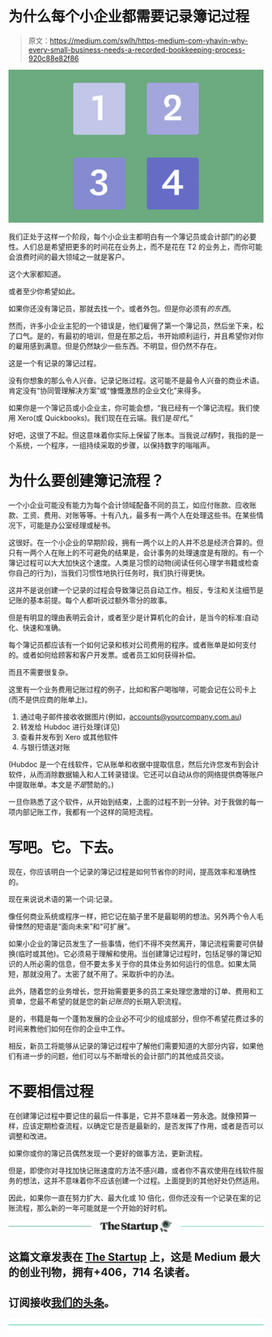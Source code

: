 # 为什么每个小企业都需要记录簿记过程

> 原文：<https://medium.com/swlh/https-medium-com-yhavin-why-every-small-business-needs-a-recorded-bookkeeping-process-920c88e82f86>

![](img/fbd558d8b25b701ab0cd866b0717af34.png)

我们正处于这样一个阶段，每个小企业主都明白有一个簿记员或会计部门的必要性。人们总是希望把更多的时间花在业务上，而不是花在 T2 的业务上，而你可能会浪费时间的最大领域之一就是客户。

这个大家都知道。

或者至少你希望如此。

如果你还没有簿记员，那就去找一个。或者外包。但是你必须有*的东西*。

然而，许多小企业主犯的一个错误是，他们雇佣了第一个簿记员，然后坐下来，松了口气。是的，有最初的培训，但是在那之后，书开始顺利运行，并且希望你对你的雇用感到满意。但是仍然缺少一些东西。不明显，但仍然不存在。

这是一个有记录的簿记过程。

没有你想象的那么令人兴奋。记录记账过程。这可能不是最令人兴奋的商业术语。肯定没有“协同管理解决方案”或“慷慨激昂的企业文化”来得多。

如果你是一个簿记员或小企业主，你可能会想，“我已经有一个簿记流程。我们使用 Xero(或 Quickbooks)。我们现在在云端。我们是*现代*。”

好吧，这很了不起。但这意味着你实际上保留了账本。当我说*过程*时，我指的是一个系统，一个程序，一组持续采取的步骤，以保持数字的嗡嗡声。

# 为什么要创建簿记流程？

一个小企业可能没有能力为每个会计领域配备不同的员工，如应付账款、应收账款、工资、费用、对账等等。十有八九，最多有一两个人在处理这些书。在某些情况下，可能是办公室经理或秘书。

这很好。在一个小企业的早期阶段，拥有一两个以上的人并不总是经济合算的。但只有一两个人在账上的不可避免的结果是，会计事务的处理速度是有限的。有一个簿记过程可以大大加快这个速度。人类是习惯的动物(阅读任何心理学书籍或检查你自己的行为)，当我们习惯性地执行任务时，我们执行得更快。

这并不是说创建一个记录的过程会导致簿记员自动工作。相反，专注和关注细节是记账的基本前提。每个人都听说过额外零分的故事。

但是有明显的理由表明云会计，或者至少是计算机化的会计，是当今的标准:自动化、快速和准确。

每个簿记员都应该有一个如何记录和核对公司费用的程序。或者账单是如何支付的。或者如何给顾客和客户开发票。或者员工如何获得补偿。

而且不需要很复杂。

这里有一个业务费用记账过程的例子，比如和客户喝咖啡，可能会记在公司卡上(而不是供应商的账单上)。

1.  通过电子邮件接收收据图片(例如，accounts@yourcompany.com.au)
2.  转发给 Hubdoc 进行处理(详见)
3.  查看并发布到 Xero 或其他软件
4.  与银行馈送对账

(Hubdoc 是一个在线软件，它从账单和收据中提取信息，然后允许您发布到会计软件，从而消除数据输入和人工转录错误。它还可以自动从你的网络提供商等账户中提取账单。本文是*不是*赞助的。)

一旦你熟悉了这个软件，从开始到结束，上面的过程不到一分钟。对于我做的每一项内部记账工作，我都有一个这样的简短流程。

# 写吧。它。下去。

现在，你应该明白一个记录的簿记过程是如何节省你的时间，提高效率和准确性的。

现在来说说术语的第一个词:记录。

像任何商业系统或程序一样，把它记在脑子里不是最聪明的想法。另外两个令人毛骨悚然的短语是“面向未来”和“可扩展”。

如果小企业的簿记员发生了一些事情，他们不得不突然离开，簿记流程需要可供替换(临时或其他)。它必须易于理解和使用。当创建簿记过程时，包括足够的簿记知识的人所必需的信息，但不要太多关于你的具体业务如何运行的信息。如果太简短，那就没用了。太密了就不用了。采取折中的办法。

此外，随着您的业务增长，您开始需要更多的员工来处理您激增的订单、费用和工资单，您最不希望的就是您的新*记账员*的长期入职流程。

是的，书籍是每一个蓬勃发展的企业必不可少的组成部分，但你不希望花费过多的时间来教他们如何在你的企业中工作。

相反，新员工将能够从记录的簿记过程中了解他们需要知道的大部分内容，如果他们有进一步的问题，他们可以与不断增长的会计部门的其他成员交谈。

# 不要相信过程

在创建簿记过程中要记住的最后一件事是，它并不意味着一劳永逸。就像预算一样，应该定期检查流程，以确定它是否是最新的，是否发挥了作用，或者是否可以调整和改进。

如果你或你的簿记员偶然发现一个更好的做事方法，更新流程。

但是，即使你对寻找加快记账速度的方法不感兴趣，或者你不喜欢使用在线软件服务的想法，这并不意味着你不应该创建一个过程。上面提到的其他好处仍然适用。

因此，如果你一直在努力扩大、最大化或 10 倍化，但你还没有一个记录在案的记账流程，那么新的一年可能就是一个开始的好时机。

[![](img/308a8d84fb9b2fab43d66c117fcc4bb4.png)](https://medium.com/swlh)

## 这篇文章发表在 [The Startup](https://medium.com/swlh) 上，这是 Medium 最大的创业刊物，拥有+406，714 名读者。

## 订阅接收[我们的头条](http://growthsupply.com/the-startup-newsletter/)。

[![](img/b0164736ea17a63403e660de5dedf91a.png)](https://medium.com/swlh)